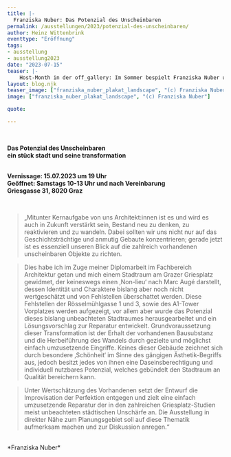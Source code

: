 ```yaml
---
title: |-
  Franziska Nuber: Das Potenzial des Unscheinbaren
permalink: /ausstellungen/2023/potenzial-des-unscheinbaren/
author: Heinz Wittenbrink
eventtype: "Eröffnung"
tags:
- ausstellung
- ausstellung2023
date: "2023-07-15"
teaser: |-
    Host-Month in der off_gallery: Im Sommer bespielt Franziska Nuber unseren Galerieraum. Die Ausstellung ist aus ihrer Diplomarbeit entstanden, in der sie eine Umgestaltung von drei kleinen Gebäuden vor dem A1-Hochhaus vorschlägt. Bei der Eröffnung stellt sie ihr Projekt vor.
layout: blog.njk
teaser_image: ["franziska_nuber_plakat_landscape", "(c) Franziska Nuber"]
image: ["franziska_nuber_plakat_landscape", "(c) Franziska Nuber"]

quote:

---
```

</br>


**Das Potenzial des Unscheinbaren**
</br>
**ein stück stadt und seine transformation**
</br>
</br>

**Vernissage: 15.07.2023 um 19 Uhr**
</br>
**Geöffnet: Samstags 10-13 Uhr und nach Vereinbarung**
</br>
**Griesgasse 31, 8020 Graz**

</br>

> „Mitunter Kernaufgabe von uns Architekt:innen ist es und wird es auch in Zukunft verstärkt sein, Bestand neu zu denken, zu reaktivieren und zu wandeln. Dabei sollten wir uns nicht nur auf das Geschichtsträchtige und anmutig Gebaute konzentrieren; gerade jetzt ist es essenziell unseren Blick auf die zahlreich vorhandenen unscheinbaren Objekte zu richten.

> Dies habe ich im Zuge meiner Diplomarbeit im Fachbereich Architektur getan und mich einem Stadtraum am Grazer Griesplatz gewidmet, der keineswegs einen ‚Non-lieu‘ nach Marc Augé darstellt, dessen Identität und Charaktere bislang aber noch nicht wertgeschätzt und von Fehlstellen überschattet werden. Diese Fehlstellen der Rösselmühlgasse 1 und 3, sowie des A1-Tower Vorplatzes werden aufgezeigt, vor allem aber wurde das Potenzial dieses bislang unbeachteten Stadtraumes herausgearbeitet und ein Lösungsvorschlag zur Reparatur entwickelt. Grundvoraussetzung dieser Transformation ist der Erhalt der vorhandenen Bausubstanz und die Herbeiführung des Wandels durch gezielte und möglichst einfach umzusetzende Eingriffe. Keines dieser Gebäude zeichnet sich durch besondere ‚Schönheit‘ im Sinne des gängigen Ästhetik-Begriffs aus, jedoch besitzt jedes von ihnen eine Daseinsberechtigung und individuell nutzbares Potenzial, welches gebündelt den Stadtraum an Qualität bereichern kann.

> Unter Wertschätzung des Vorhandenen setzt der Entwurf die Improvisation der Perfektion entgegen und zielt eine einfach umzusetzende Reparatur der in den zahlreichen Griesplatz-Studien meist unbeachteten städtischen Unschärfe an. Die Ausstellung in direkter Nähe zum Planungsgebiet soll auf diese Thematik aufmerksam machen und zur Diskussion anregen.“
<br/>
*Franziska Nuber*
